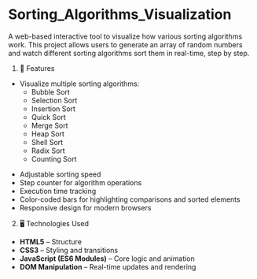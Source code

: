 # Sorting_Algorithms_Visualization

A web-based interactive tool to visualize how various sorting algorithms work. This project allows users to generate an array of random numbers and watch different sorting algorithms sort them in real-time, step by step.

1. 🚀 Features

* Visualize multiple sorting algorithms:
  - Bubble Sort
  - Selection Sort
  - Insertion Sort
  - Quick Sort
  - Merge Sort
  - Heap Sort
  - Shell Sort
  - Radix Sort
  - Counting Sort
- Adjustable sorting speed
- Step counter for algorithm operations
- Execution time tracking
- Color-coded bars for highlighting comparisons and sorted elements
- Responsive design for modern browsers

2. 🖥️ Technologies Used

- **HTML5** – Structure
- **CSS3** – Styling and transitions
- **JavaScript (ES6 Modules)** – Core logic and animation
- **DOM Manipulation** – Real-time updates and rendering



